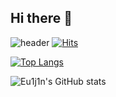 ## Hi there 👋

<!--
**Eu1j1n/Eu1j1n** is a ✨ _special_ ✨ repository because its `README.md` (this file) appears on your GitHub profile.
-->

![header](https://capsule-render.vercel.app/api?type=cylinder&color=gradient&height=300&section=header&text=Welcome%20to%20Euijin%20GitHub&fontSize=50)
[![Hits](https://hits.seeyoufarm.com/api/count/incr/badge.svg?url=https%3A%2F%2Fgithub.com%2Fbamlatte&count_bg=%23002f6c&title_bg=%23002f6c&icon=&icon_color=%23E7E7E7&title=VISIT&edge_flat=false)](https://github.com/Eu1j1n)

[![Top Langs](https://github-readme-stats.vercel.app/api/top-langs/?username=Eu1j1n&layout=compact)](https://github.com/Eu1j1n)

![Eu1j1n's GitHub stats](https://github-readme-stats.vercel.app/api?username=Eu1j1n&show_icons=true&theme=gruvbox)
